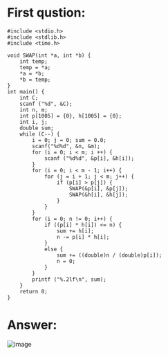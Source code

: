 # First qustion:

    #include <stdio.h>
    #include <stdlib.h>
    #include <time.h>

    void SWAP(int *a, int *b) {
        int temp;
        temp = *a;
        *a = *b;
        *b = temp;
    }
    int main() {
        int C;
        scanf ("%d", &C);
        int n, m;
        int p[1005] = {0}, h[1005] = {0};
        int i, j;
        double sum;
        while (C--) {
            i = 0; j = 0; sum = 0.0;
            scanf("%d%d", &n, &m);
            for (i = 0; i < m; i ++) {
                scanf ("%d%d", &p[i], &h[i]);
            }
            for (i = 0; i < m - 1; i++) {
                for (j = i + 1; j < m; j++) {
                    if (p[i] > p[j]) {
                        SWAP(&p[i], &p[j]);
                        SWAP(&h[i], &h[j]);
                    }
                }
            }
            for (i = 0; n != 0; i++) {
                if ((p[i] * h[i]) <= n) {
                    sum += h[i];
                    n -= p[i] * h[i];
                }
                else {
                    sum += ((double)n / (double)p[i]);
                    n = 0;
                }
            }
            printf ("%.2lf\n", sum);
        }
        return 0;
    }


# Answer:
![image]()
